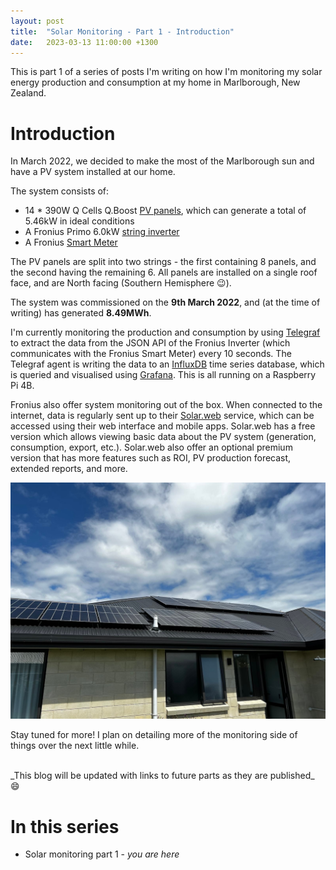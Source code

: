```yaml
---
layout: post
title:  "Solar Monitoring - Part 1 - Introduction"
date:   2023-03-13 11:00:00 +1300
---
```


This is part 1 of a series of posts I'm writing on how I'm monitoring my solar energy production and consumption at my home in Marlborough, New Zealand. 

# Introduction

In March 2022, we decided to make the most of the Marlborough sun and have a PV system installed at our home. 

The system consists of: 
 - 14 * 390W Q Cells Q.Boost [PV panels](https://qcells.com/au/get-started/complete-energy-solution/solar-panel-detail?slrPnlId=SRPL211228165414049&look=002), which can generate a total of 5.46kW in ideal conditions
 - A Fronius Primo 6.0kW [string inverter](https://www.fronius.com/en-gb/uk/solar-energy/installers-partners/technical-data/all-products/inverters/fronius-primo/fronius-primo-6-0-1)
 - A Fronius [Smart Meter](https://www.fronius.com/en-gb/uk/solar-energy/installers-partners/technical-data/all-products/system-monitoring/hardware/10946/fronius-smart-meter-63a-1)

The PV panels are split into two strings - the first containing 8 panels, and the second having the remaining 6. All panels are installed on a single roof face, and are North facing (Southern Hemisphere 😉).

The system was commissioned on the __9th March 2022__, and (at the time of writing) has generated __8.49MWh__. 


I'm currently monitoring the production and consumption by using [Telegraf](https://www.influxdata.com/time-series-platform/telegraf/) to extract the data from the JSON API of the Fronius Inverter (which communicates with the Fronius Smart Meter) every 10 seconds. The Telegraf agent is writing the data to an [InfluxDB](https://www.influxdata.com/products/influxdb-overview/) time series database, which is queried and visualised using [Grafana](https://grafana.com/). This is all running on a Raspberry Pi 4B. 

Fronius also offer system monitoring out of the box. When connected to the internet, data is regularly sent up to their [Solar.web](https://www.solarweb.com/) service, which can be accessed using their web interface and mobile apps. Solar.web has a free version which allows viewing basic data about the PV system (generation, consumption, export, etc.). Solar.web also offer an optional premium version that has more features such as ROI, PV production forecast, extended reports, and more. 

![img1](/assets/2023-03-13-solar-panels.jpeg)

Stay tuned for more! I plan on detailing more of the monitoring side of things over the next little while. 

<br>
_This blog will be updated with links to future parts as they are published_ 😄

# In this series

- Solar monitoring part 1 - _you are here_
